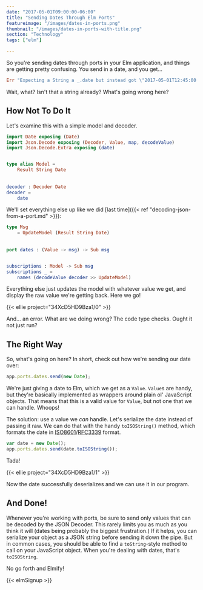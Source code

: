 ```yaml
---
date: "2017-05-01T09:00:00-06:00"
title: "Sending Dates Through Elm Ports"
featureimage: "/images/dates-in-ports.png"
thumbnail: "/images/dates-in-ports-with-title.png"
section: "Technology"
tags: ["elm"]

---
```


So you're sending dates through ports in your Elm application, and things are getting pretty confusing.
You send in a date, and you get&hellip;

```elm
Err "Expecting a String a _.date but instead got \"2017-05-01T12:45:00.000Z\""
```

Wait, what?
Isn't that a string already?
What's going wrong here?

<!--more-->

## How Not To Do It

Let's examine this with a simple model and decoder.

```elm
import Date exposing (Date)
import Json.Decode exposing (Decoder, Value, map, decodeValue)
import Json.Decode.Extra exposing (date)


type alias Model =
    Result String Date
    
    
decoder : Decoder Date
decoder =
    date
```

We'll set everything else up like we did [last time]({{< ref "decoding-json-from-a-port.md" >}}):

```elm
type Msg
    = UpdateModel (Result String Date)
    
    
port dates : (Value -> msg) -> Sub msg


subscriptions : Model -> Sub msg
subscriptions _ =
    names (decodeValue decoder >> UpdateModel)
```

Everything else just updates the model with whatever value we get, and display the raw value we're getting back.
Here we go!

{{< ellie project="34XcD5HD9Bza1/0" >}}

And&hellip; an error.
What are we doing wrong?
The code type checks.
Ought it not just run?

## The Right Way

So, what's going on here?
In short, check out how we're sending our date over:

```javascript
app.ports.dates.send(new Date);
```

We're just giving a date to Elm, which we get as a `Value`.
`Value`s are handy, but they're basically implemented as wrappers around plain ol' JavaScript objects.
That means that this is a valid value for `Value`, but not one that we can handle.
Whoops!

The solution: use a value we *can* handle.
Let's serialize the date instead of passing it raw.
We can do that with the handy `toISOString()` method, which formats the date in [ISO8601](https://en.wikipedia.org/wiki/ISO_8601)/[RFC3339](https://tools.ietf.org/html/rfc3339) format.

```javascript
var date = new Date();
app.ports.dates.send(date.toISOString());
```

Tada!

{{< ellie project="34XcD5HD9Bza1/1" >}}

Now the date successfully deserializes and we can use it in our program.

## And Done!

Whenever you're working with ports, be sure to send only values that can be decoded by the JSON Decoder.
This rarely limits you as much as you think it will (dates being probably the biggest frustration.)
If it helps, you can serialize your object as a JSON string before sending it down the pipe.
But in common cases, you should be able to find a `toString`-style method to call on your JavaScript object.
When you're dealing with dates, that's `toISOString`.

No go forth and Elmify!

{{< elmSignup >}}

